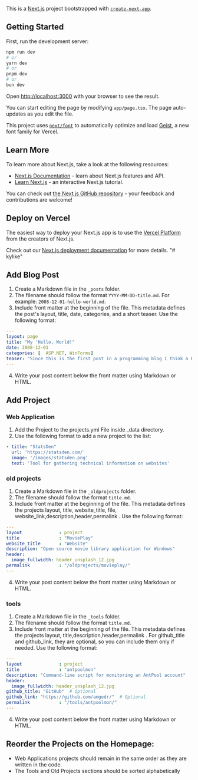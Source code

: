 This is a [Next.js](https://nextjs.org) project bootstrapped with [`create-next-app`](https://nextjs.org/docs/app/api-reference/cli/create-next-app).

## Getting Started

First, run the development server:

```bash
npm run dev
# or
yarn dev
# or
pnpm dev
# or
bun dev
```

Open [http://localhost:3000](http://localhost:3000) with your browser to see the result.

You can start editing the page by modifying `app/page.tsx`. The page auto-updates as you edit the file.

This project uses [`next/font`](https://nextjs.org/docs/app/building-your-application/optimizing/fonts) to automatically optimize and load [Geist](https://vercel.com/font), a new font family for Vercel.

## Learn More

To learn more about Next.js, take a look at the following resources:

- [Next.js Documentation](https://nextjs.org/docs) - learn about Next.js features and API.
- [Learn Next.js](https://nextjs.org/learn) - an interactive Next.js tutorial.

You can check out [the Next.js GitHub repository](https://github.com/vercel/next.js) - your feedback and contributions are welcome!

## Deploy on Vercel

The easiest way to deploy your Next.js app is to use the [Vercel Platform](https://vercel.com/new?utm_medium=default-template&filter=next.js&utm_source=create-next-app&utm_campaign=create-next-app-readme) from the creators of Next.js.

Check out our [Next.js deployment documentation](https://nextjs.org/docs/app/building-your-application/deploying) for more details.
"# kylike" 
## Add Blog Post

1. Create a Markdown file in the `_posts` folder.
2. The filename should follow the format `YYYY-MM-DD-title.md`. For example: `2008-12-01-hello-world.md`.
3. Include front matter at the beginning of the file. This metadata defines the post's layout, title, date, categories, and a short teaser.
	Use the following format:
```yaml
---
layout: page
title: "My 'Hello, World!"
date: 2008-12-01
categories: [  ASP.NET, WinForms]
teaser: "Since this is the first post in a programming blog I think a Hello World program in Winforms and ASP.NET is a good idea."
---
```

4. Write your post content below the front matter using Markdown or HTML.

## Add Project

### Web Application
1. Add the Project to the projects.yml File inside _data directory.
2. Use the following format to add a new project to the list:
```yaml
- title: "StatsDen"
  url: 'https://statsden.com/'
  image: '/images/statsden.png'
  text: 'Tool for gathering technical information on websites'
```



### old projects
1. Create a Markdown file in the `_oldprojects` folder.
2. The filename should follow the format `title.md`. 
3. Include front matter at the beginning of the file. This metadata defines the projects layout, title, website_title, file, website_link,description,header,permalink .
	Use the following format:
```yaml
---
layout              : project
title               : "MoviePlay"
website_title       : "Website"
description: "Open source movie library application for Windows"
header:
  image_fullwidth: header_unsplash_12.jpg
permalink           : "/oldprojects/movieplay/"
---
```
4. Write your post content below the front matter using Markdown or HTML.

### tools
1. Create a Markdown file in the `_tools` folder.
2. The filename should follow the format `title.md`. 
3. Include front matter at the beginning of the file. This metadata defines the projects layout, title,description,header,permalink . For github_title and github_link, they are optional, so you can include them only if needed.
	Use the following format:
```yaml
---
layout              : project
title               : "antpoolmon"
description: "Command-line script for monitoring an AntPool account"
header:
  image_fullwidth: header_unsplash_12.jpg
github_title: "GitHub"  # Optional
github_link: "https://github.com/amgedr/"  # Optional
permalink           : "/tools/antpoolmon/"
---
```

4. Write your post content below the front matter using Markdown or HTML.

## Reorder the Projects on the Homepage:
- Web Applications projects should remain in the same order as they are written in the code.
- The Tools and Old Projects sections should be sorted alphabetically

